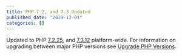 ```yaml
---
title: PHP 7.2, and 7.3 Updated
published_date: "2019-12-01"
categories: []
---
```

Updated to PHP [7.2.25](https://www.php.net/ChangeLog-7.php#7.2.25), and [7.3.12](https://www.php.net/ChangeLog-7.php#7.3.12) platform-wide. For information on upgrading between major PHP versions see [Upgrade PHP Versions](/guides/php/php-versions).
